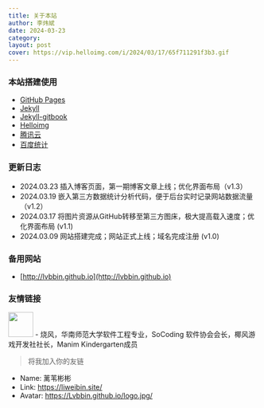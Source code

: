 ```yaml
---
title: 关于本站
author: 李炜斌
date: 2024-03-23
category: 
layout: post
cover: https://vip.helloimg.com/i/2024/03/17/65f711291f3b3.gif
---
```


### 本站搭建使用
- [GitHub Pages](https://docs.github.com/zh/pages)
- [Jekyll](https://jekyll.com/)
- [Jekyll-gitbook](https://github.com/sighingnow/jekyll-gitbook)
- [Helloimg](http://helloimg.com/)
- [腾讯云](https://cloud.tencent.com/)
- [百度统计](https://tongji.baidu.com)

### 更新日志
- 2024.03.23 插入博客页面，第一期博客文章上线；优化界面布局（v1.3）
- 2024.03.19 嵌入第三方数据统计分析代码，便于后台实时记录网站数据流量 （v1.2）
- 2024.03.17 将图片资源从GitHub转移至第三方图床，极大提高载入速度；优化界面布局 (v1.1)
- 2024.03.09 网站搭建完成；网站正式上线；域名完成注册 (v1.0)

### 备用网站
- [http://lvbbin.github.io](http://lvbbin.github.io)

### 友情链接
[<img src="https://shao.fun/images/logo.svg" class="floatpic" width="50" height="50">](https://shao.fun/) - 烧风，华南师范大学软件工程专业，SoCoding 软件协会会长，椰风游戏开发社社长，Manim Kindergarten成员
> 将我加入你的友链
- Name: 蓠苇彬彬
- Link: https://liweibin.site/
- Avatar: https://Lvbbin.github.io/logo.jpg/
